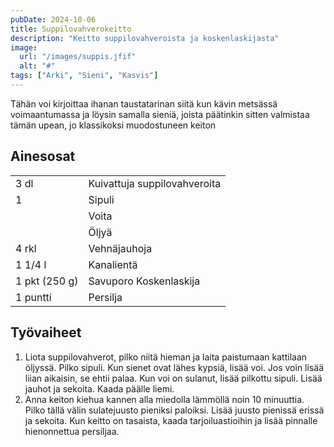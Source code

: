 ```yaml
---
pubDate: 2024-10-06
title: Suppilovahverokeitto
description: "Keitto suppilovahveroista ja koskenlaskijasta"
image:
  url: "/images/suppis.jfif"
  alt: "#"
tags: ["Arki", "Sieni", "Kasvis"]
---
```


Tähän voi kirjoittaa ihanan taustatarinan siitä kun kävin metsässä voimaantumassa ja löysin samalla sieniä, joista päätinkin sitten valmistaa tämän upean, jo klassikoksi muodostuneen keiton

## Ainesosat
|||
---|---
3 dl|Kuivattuja suppilovahveroita
1|Sipuli
||Voita
||Öljyä
4 rkl|Vehnäjauhoja
1 1/4 l|Kanalientä
1 pkt (250 g)|Savuporo Koskenlaskija
1 puntti|Persilja

## Työvaiheet

1. Liota suppilovahverot, pilko niitä hieman ja laita paistumaan kattilaan öljyssä. Pilko sipuli. Kun sienet ovat lähes kypsiä, lisää voi. Jos voin lisää liian aikaisin, se ehtii palaa. Kun voi on sulanut, lisää pilkottu sipuli. Lisää jauhot ja sekoita. Kaada päälle liemi.
2. Anna keiton kiehua kannen alla miedolla lämmöllä noin 10 minuuttia. Pilko tällä välin sulatejuusto pieniksi paloiksi. Lisää juusto pienissä erissä ja sekoita. Kun keitto on tasaista, kaada tarjoiluastioihin ja lisää pinnalle hienonnettua persiljaa.